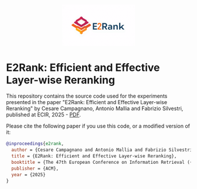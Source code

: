 <p align="center">
    <img width="200px" src="e2rank.png" />
</p>


# E2Rank: Efficient and Effective Layer-wise Reranking

This repository contains the source code used for the experiments presented in the paper "E2Rank: Efficient and Effective Layer-wise Reranking" by Cesare Campagnano, Antonio Mallia and Fabrizio Silvestri, published at ECIR, 2025 - [PDF](./E2Rank.pdf). 


Please cite the following paper if you use this code, or a modified version of it:

```bibtex
@inproceedings{e2rank,
  author = {Cesare Campagnano and Antonio Mallia and Fabrizio Silvestri},
  title = {E2Rank: Efficient and Effective Layer-wise Reranking},
  booktitle = {The 47th European Conference on Information Retrieval ({ECIR})},
  publisher = {ACM},
  year = {2025}
}
```
